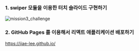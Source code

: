 ### 1. swiper 모듈을 이용한 터치 슬라이드 구현하기
![mission3_challenge](https://user-images.githubusercontent.com/66302651/159501331-68de81f7-d7b7-4704-b76a-c937505d1028.gif)

### 2. GitHub Pages 를 이용해서 리액트 애플리케이션 배포하기
https://jiae-lee.github.io/
